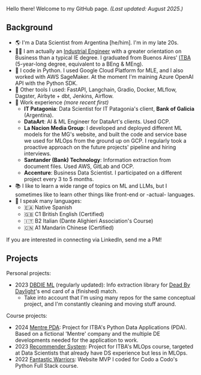 Hello there! Welcome to my GitHub page.
*(Last updated: August 2025.)*

## Background

- 🌎 I'm a Data Scientist from Argentina [he/him]. I'm in my late 20s.
- 👨‍🎓 I am actually an [Industrial Engineer](https://www.itba.edu.ar/en/undergraduate-courses/industrial-engineering/) with a greater orientation on Business than a typical IE degree. I graduated from Buenos Aires' [ITBA](https://www.itba.edu.ar/en/) (5-year-long degree, equivalent to a BEng & MEng).
- 🐍 I code in Python. I used Google Cloud Platform for MLE, and I also worked with AWS SageMaker. At the moment I'm maining Azure OpenAI API with the Python SDK.
- 🔨 Other tools I used: FastAPI, Langchain, Gradio, Docker, MLflow, Dagster, Airbyte + dbt, Jenkins, Airflow.
- 💼 Work experience _(more recent first)_
  - **IT Patagonia**: Data Scientist for IT Patagonia's client, **Bank of Galicia** (Argentina).
  - **DataArt**: AI & ML Engineer for DataArt's clients. Used GCP.
  - **La Nacion Media Group**: I developed and deployed different ML models for the MG's website, and built the code and service base we used for MLOps from the ground up on GCP. I regularly took a proactive approach on the future projects' pipeline and hiring interviews.
  - **Santander (Bank) Technology**: Information extraction from document files. Used AWS, GitLab and OCP.
  - **Accenture**: Business Data Scientist. I participated on a different project every 3 to 5 months.
- 📚 I like to learn a wide range of topics on ML and LLMs, but I sometimes like to learn other things like front-end or -actual- languages.
- 🎌 I speak many languages:
  - 🇪🇦 Native Spanish
  - 🇬🇧 C1 British English (Certified)
  - 🇮🇹 B2 Italian (Dante Alighieri Association's Course)
  - 🇨🇳 A1 Mandarin Chinese (Certified)

If you are interested in connecting via LinkedIn, send me a PM!

## Projects

Personal projects:
- 2023 [DBDIE ML](https://github.com/trOOnies/dbdie_ml) (regularly updated): Info extraction library for [Dead By Daylight](https://deadbydaylight.com/)'s end card of a (finished) match.
  - Take into account that I'm using many repos for the same conceptual project, and I'm constantly cleaning and moving stuff around.

Course projects:
- 2024 [Mentre PDA](https://github.com/trOOnies/itba-pda-scasso): Project for ITBA's Python Data Applications (PDA). Based on a fictional 'Mentre' company and the multiple DE developments needed for the application to work.
- 2023 [Recommender System](https://github.com/trOOnies/recommender_system): Project for ITBA's MLOps course, targeted at Data Scientists that already have DS experience but less in MLOps.
- 2022 [Fantastic Warriors](https://github.com/trOOnies/fantasticwarriors): Website MVP I coded for Codo a Codo's Python Full Stack course.
